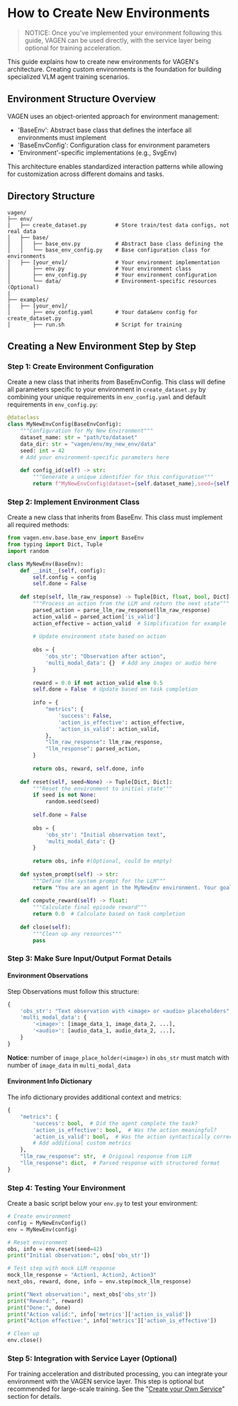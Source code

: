 # How to Create New Environments
> NOTICE: Once you've implemented your environment following this guide, VAGEN can be used directly, with the service layer being optional for training acceleration.

This guide explains how to create new environments for VAGEN's architecture. Creating custom environments is the foundation for building specialized VLM agent training scenarios. 

## Environment Structure Overview

VAGEN uses an object-oriented approach for environment management:
- 'BaseEnv': Abstract base class that defines the interface all environments must implement
- 'BaseEnvConfig': Configuration class for environment parameters
- 'Environment'-specific implementations (e.g., SvgEnv)

This architecture enables standardized interaction patterns while allowing for customization across different domains and tasks.

## Directory Structure
```
vagen/
├── env/
|   ├── create_dataset.py         # Store train/test data configs, not real data
│   ├── base/
│   │   ├── base_env.py           # Abstract base class defining the 
│   │   └── base_env_config.py    # Base configuration class for environments
│   ├── [your_env]/               # Your environment implementation
│       ├── env.py                # Your environment class
│       ├── env_config.py         # Your environment configuration
│       └── data/                 # Environment-specific resources (Optional)
|   
├── examples/
|   ├── [your_env]/
│       ├── env_config.yaml       # Your data&env config for create_dataset.py
│       ├── run.sh                # Script for training
```
## Creating a New Environment Step by Step

### Step 1: Create Environment Configuration

Create a new class that inherits from BaseEnvConfig. This class will define all parameters specific to your environment in `create_dataset.py` by combining your unique requirements in `env_config.yaml` and default requirements in `env_config.py`:

```python
@dataclass
class MyNewEnvConfig(BaseEnvConfig):
    """Configuration for My New Environment"""
    dataset_name: str = "path/to/dataset"
    data_dir: str = "vagen/env/my_new_env/data"
    seed: int = 42
    # Add your environment-specific parameters here
    
    def config_id(self) -> str:
        """Generate a unique identifier for this configuration"""
        return f"MyNewEnvConfig(dataset={self.dataset_name},seed={self.seed})"
```

### Step 2: Implement Environment Class

Create a new class that inherits from BaseEnv. This class must implement all required methods:
```python
from vagen.env.base.base_env import BaseEnv
from typing import Dict, Tuple
import random

class MyNewEnv(BaseEnv):
    def __init__(self, config):
        self.config = config
        self.done = False
        
    def step(self, llm_raw_response) -> Tuple[Dict, float, bool, Dict]:
        """Process an action from the LLM and return the next state"""
        parsed_action = parse_llm_raw_response(llm_raw_response)
        action_valid = parsed_action['is_valid']
        action_effective = action_valid  # Simplification for example
        
        # Update environment state based on action
        
        obs = {
            'obs_str': "Observation after action",
            'multi_modal_data': {}  # Add any images or audio here
        }
        
        reward = 0.0 if not action_valid else 0.5
        self.done = False  # Update based on task completion
        
        info = {
            "metrics": {
                'success': False,
                'action_is_effective': action_effective,
                'action_is_valid': action_valid,
            },
            "llm_raw_response": llm_raw_response,
            "llm_response": parsed_action,
        }
        
        return obs, reward, self.done, info
    
    def reset(self, seed=None) -> Tuple[Dict, Dict]:
        """Reset the environment to initial state"""
        if seed is not None:
            random.seed(seed)
            
        self.done = False
        
        obs = {
            'obs_str': "Initial observation text",
            'multi_modal_data': {}
        }
                
        return obs, info #(Optional, could be empty)
    
    def system_prompt(self) -> str:
        """Define the system prompt for the LLM"""
        return "You are an agent in the MyNewEnv environment. Your goal is to [describe task]."
    
    def compute_reward(self) -> float:
        """Calculate final episode reward"""
        return 0.0  # Calculate based on task completion
        
    def close(self):
        """Clean up any resources"""
        pass
```
### Step 3: Make Sure Input/Output Format Details

#### Environment Observations
Step Observations must follow this structure:
```python
{
    'obs_str': "Text observation with <image> or <audio> placeholders",
    'multi_modal_data': {
        '<image>': [image_data_1, image_data_2, ...],
        '<audio>': [audio_data_1, audio_data_2, ...],
    }
}
```
**Notice**: number of `image_place_holder(<image>)` in `obs_str` must match with number of `image_data` in `multi_modal_data`

#### Environment Info Dictionary
The info dictionary provides additional context and metrics:
```python
{
    "metrics": {
        'success': bool,  # Did the agent complete the task?
        'action_is_effective': bool,  # Was the action meaningful?
        'action_is_valid': bool,  # Was the action syntactically correct?
        # Add additional custom metrics
    },
    "llm_raw_response": str,  # Original response from LLM
    "llm_response": dict,  # Parsed response with structured format
}
```

### Step 4: Testing Your Environment

Create a basic script below your `env.py` to test your environment:
```python
# Create environment
config = MyNewEnvConfig()
env = MyNewEnv(config)

# Reset environment
obs, info = env.reset(seed=42)
print("Initial observation:", obs['obs_str'])

# Test step with mock LLM response
mock_llm_response = "Action1, Action2, Action3"
next_obs, reward, done, info = env.step(mock_llm_response)

print("Next observation:", next_obs['obs_str'])
print("Reward:", reward)
print("Done:", done)
print("Action valid:", info['metrics']['action_is_valid'])
print("Action effective:", info['metrics']['action_is_effective'])

# Clean up
env.close()
```

### Step 5: Integration with Service Layer (Optional)

For training acceleration and distributed processing, you can integrate your environment with the VAGEN service layer. This step is optional but recommended for large-scale training. See the "[Create your Own Service](create-service.md)" section for details.
